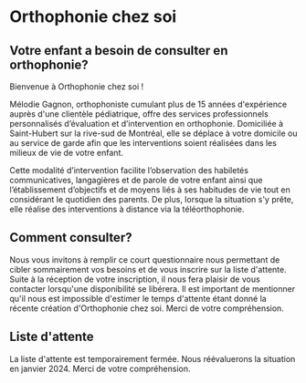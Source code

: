 # Orthophonie chez soi

## Votre enfant a besoin de consulter en orthophonie?

Bienvenue à Orthophonie chez soi !

Mélodie Gagnon, orthophoniste cumulant plus de 15 années d'expérience auprès d'une clientèle pédiatrique, offre des services professionnels personnalisés d’évaluation et d’intervention en orthophonie.  Domiciliée à Saint-Hubert sur la rive-sud de Montréal, elle se déplace à votre domicile ou au service de garde afin que les interventions soient réalisées dans les milieux de vie de votre enfant.

Cette modalité d’intervention facilite l’observation des habiletés communicatives, langagières et de parole de votre enfant ainsi que l’établissement d’objectifs et de moyens liés à ses habitudes de vie tout en considérant le quotidien des parents. De plus, lorsque la situation s'y prête, elle réalise des interventions à distance via la téléorthophonie.

## Comment consulter?

Nous vous invitons à remplir ce court questionnaire nous permettant de cibler sommairement vos besoins et de vous inscrire sur la liste d'attente. Suite à la réception de votre inscription, il nous fera plaisir de vous contacter lorsqu'une disponibilité se libérera.  Il est important de mentionner qu'il nous est impossible d'estimer le temps d'attente étant donné la récente création d'Orthophonie chez soi. Merci de votre compréhension.

## Liste d'attente

La liste d'attente est temporairement fermée.  Nous réévaluerons la situation en janvier 2024.  Merci de votre compréhension.
